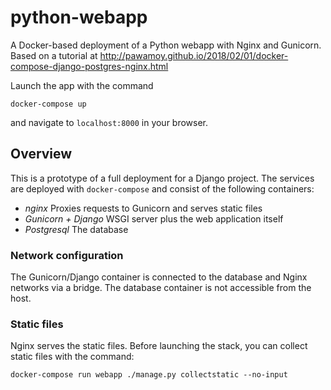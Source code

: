 # python-webapp

A Docker-based deployment of a Python webapp with Nginx and Gunicorn. Based on a tutorial at
http://pawamoy.github.io/2018/02/01/docker-compose-django-postgres-nginx.html

Launch the app with the command

```console
docker-compose up
```

and navigate to `localhost:8000` in your browser.

## Overview

This is a prototype of a full deployment for a Django project. The services are deployed with
`docker-compose` and consist of the following containers:

- *nginx* Proxies requests to Gunicorn and serves static files
- *Gunicorn + Django* WSGI server plus the web application itself
- *Postgresql* The database

### Network configuration

The Gunicorn/Django container is connected to the database and Nginx networks via a bridge. The
database container is not accessible from the host.

### Static files

Nginx serves the static files. Before launching the stack, you can collect static files with the
command:

```console
docker-compose run webapp ./manage.py collectstatic --no-input
```
